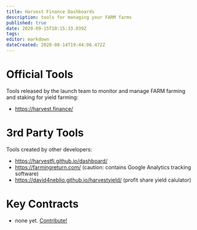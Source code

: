 ```yaml
---
title: Harvest Finance Dashboards
description: tools for managing your FARM farms
published: true
date: 2020-09-15T10:15:33.039Z
tags: 
editor: markdown
dateCreated: 2020-08-14T19:44:06.472Z
---
```



# Official Tools

Tools released by the launch team to monitor and manage FARM farming and staking for yield farming:

- https://harvest.finance/


# 3rd Party Tools

Tools created by other developers:

- https://harvestfi.github.io/dashboard/
- https://farmingreturn.com/ (caution: contains Google Analytics tracking software)
- https://david4neblio.github.io/harvestyield/ (profit share yield calulator)


# Key Contracts

- none yet. [Contribute!](/contribute)